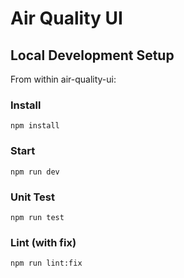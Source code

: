 # Air Quality UI

## Local Development Setup

From within air-quality-ui:

### Install
`npm install`

### Start
`npm run dev`

### Unit Test
`npm run test`

### Lint (with fix)
`npm run lint:fix`
